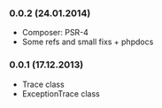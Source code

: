 ### 0.0.2 (24.01.2014)

* Composer: PSR-4
* Some refs and small fixs + phpdocs

### 0.0.1 (17.12.2013)

* Trace class
* ExceptionTrace class
